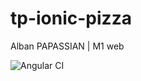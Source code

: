 # tp-ionic-pizza
Alban PAPASSIAN | M1 web

![Angular CI](https://github.com/AlbanPAPASSIAN/tp-ionic-pizza/workflows/Angular%20CI/badge.svg?branch=master)
